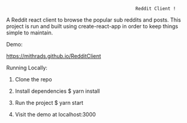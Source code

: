                                                     Reddit Client !

A Reddit react client to browse the popular sub reddits and posts. This project is run and built using create-react-app in order to keep things simple to maintain.

Demo:

https://mithrads.github.io/RedditClient

Running Locally:

1. Clone the repo

2. Install dependencies
   $ yarn install
   
3. Run the project
   $ yarn start
   
4. Visit the demo at localhost:3000

